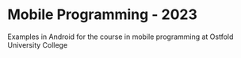 # Mobile Programming - 2023
Examples in Android for the course in mobile programming at Ostfold University College
